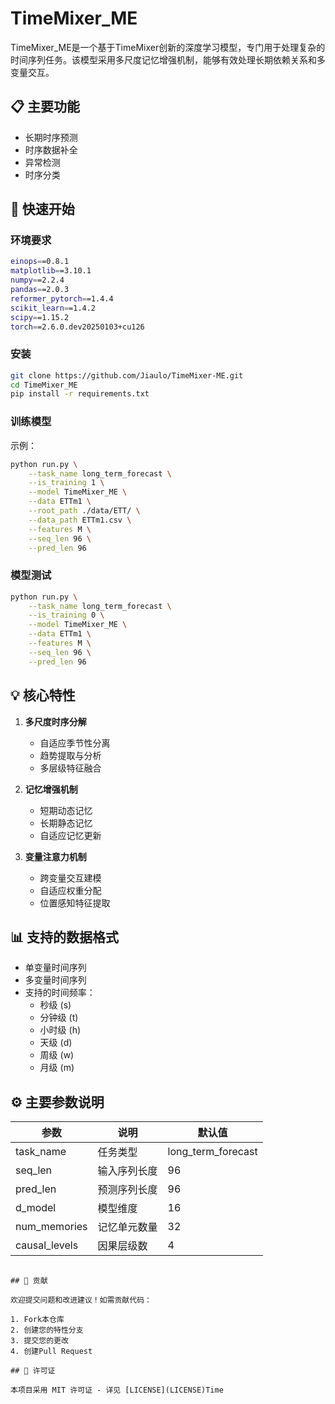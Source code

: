 # TimeMixer_ME

TimeMixer_ME是一个基于TimeMixer创新的深度学习模型，专门用于处理复杂的时间序列任务。该模型采用多尺度记忆增强机制，能够有效处理长期依赖关系和多变量交互。

## 📋 主要功能

- 长期时序预测
- 时序数据补全
- 异常检测
- 时序分类

## 🚀 快速开始

### 环境要求

```bash
einops==0.8.1
matplotlib==3.10.1
numpy==2.2.4
pandas==2.0.3
reformer_pytorch==1.4.4
scikit_learn==1.4.2
scipy==1.15.2
torch==2.6.0.dev20250103+cu126
```

### 安装

```bash
git clone https://github.com/Jiaulo/TimeMixer-ME.git
cd TimeMixer_ME
pip install -r requirements.txt
```

### 训练模型
示例：
```bash
python run.py \
    --task_name long_term_forecast \
    --is_training 1 \
    --model TimeMixer_ME \
    --data ETTm1 \
    --root_path ./data/ETT/ \
    --data_path ETTm1.csv \
    --features M \
    --seq_len 96 \
    --pred_len 96
```

### 模型测试

```bash
python run.py \
    --task_name long_term_forecast \
    --is_training 0 \
    --model TimeMixer_ME \
    --data ETTm1 \
    --features M \
    --seq_len 96 \
    --pred_len 96
```

## 💡 核心特性

1. **多尺度时序分解**
   - 自适应季节性分离
   - 趋势提取与分析
   - 多层级特征融合

2. **记忆增强机制**
   - 短期动态记忆
   - 长期静态记忆
   - 自适应记忆更新

3. **变量注意力机制**
   - 跨变量交互建模
   - 自适应权重分配
   - 位置感知特征提取

## 📊 支持的数据格式

- 单变量时间序列
- 多变量时间序列
- 支持的时间频率：
  - 秒级 (s)
  - 分钟级 (t)
  - 小时级 (h)
  - 天级 (d)
  - 周级 (w)
  - 月级 (m)

## ⚙️ 主要参数说明

| 参数 | 说明 | 默认值 |
|------|------|--------|
| task_name | 任务类型 | long_term_forecast |
| seq_len | 输入序列长度 | 96 |
| pred_len | 预测序列长度 | 96 |
| d_model | 模型维度 | 16 |
| num_memories | 记忆单元数量 | 32 |
| causal_levels | 因果层级数 | 4 |

```

## 🤝 贡献

欢迎提交问题和改进建议！如需贡献代码：

1. Fork本仓库
2. 创建您的特性分支
3. 提交您的更改
4. 创建Pull Request

## 📄 许可证

本项目采用 MIT 许可证 - 详见 [LICENSE](LICENSE)Time